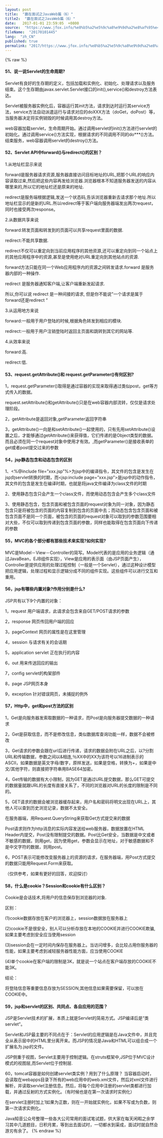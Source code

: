 ```yaml
---
layout: post
title:  "赢在面试之JavaWeb篇（6）"
title2:  "赢在面试之JavaWeb篇（6）"
date:   2017-01-01 23:59:05  +0800
source:  "https://www.jfox.info/%e8%b5%a2%e5%9c%a8%e9%9d%a2%e8%af%95%e4%b9%8bjavaweb%e7%af%876.html"
fileName:  "20170101445"
lang:  "zh_CN"
published: true
permalink: "2017/https://www.jfox.info/%e8%b5%a2%e5%9c%a8%e9%9d%a2%e8%af%95%e4%b9%8bjavaweb%e7%af%876.html"
---
```

{% raw %}
#### 51、说一说Servlet的生命周期?

Servlet有良好的生存期的定义，包括加载和实例化、初始化、处理请求以及服务结束。这个生存期由javax.servlet.Servlet接口的init(),service()和destroy方法表达。

Servlet被服务器实例化后，容器运行其init方法，请求到达时运行其service方法，service方法自动派遣运行与请求对应的doXXX方法（doGet，doPost）等，当服务器决定将实例销毁的时候调用其destroy方法。

web容器加载servlet，生命周期开始。通过调用servlet的init()方法进行servlet的初始化。通过调用service()方法实现，根据请求的不同调用不同的do***()方法。结束服务，web容器调用servlet的destroy()方法。

#### 52、Servlet API中forward()与redirect()的区别？

1.从地址栏显示来说

forward是服务器请求资源,服务器直接访问目标地址的URL,把那个URL的响应内容读取过来,然后把这些内容再发给浏览器.浏览器根本不知道服务器发送的内容从哪里来的,所以它的地址栏还是原来的地址.

redirect是服务端根据逻辑,发送一个状态码,告诉浏览器重新去请求那个地址.所以地址栏显示的是新的URL.所以redirect等于客户端向服务器端发出两次request，同时也接受两次response。

2.从数据共享来说

forward:转发页面和转发到的页面可以共享request里面的数据.

redirect:不能共享数据.

redirect不仅可以重定向到当前应用程序的其他资源,还可以重定向到同一个站点上的其他应用程序中的资源,甚至是使用绝对URL重定向到其他站点的资源.

forward方法只能在同一个Web应用程序内的资源之间转发请求.forward 是服务器内部的一种操作.

redirect 是服务器通知客户端,让客户端重新发起请求.

所以,你可以说 redirect 是一种间接的请求, 但是你不能说”一个请求是属于forward还是redirect “

3.从运用地方来说

forward:一般用于用户登陆的时候,根据角色转发到相应的模块.

redirect:一般用于用户注销登陆时返回主页面和跳转到其它的网站等.

4.从效率来说

forward:高.

redirect:低.

#### 53、request.getAttribute()和 request.getParameter()有何区别?

1，request.getParameter()取得是通过容器的实现来取得通过类似post，get等方式传入的数据。

request.setAttribute()和getAttribute()只是在web容器内部流转，仅仅是请求处理阶段。

2，getAttribute是返回对象,getParameter返回字符串

3，getAttribute()一向是和setAttribute()一起使用的，只有先用setAttribute()设置之后，才能够通过getAttribute()来获得值，它们传递的是Object类型的数据。而且必须在同一个request对象中使用才有效。,而getParameter()是接收表单的get或者post提交过来的参数

#### 54，jsp静态包含和动态包含的区别

1、<%@include file=”xxx.jsp”%>为jsp中的编译指令，其文件的包含是发生在jsp向servlet转换的时期，而<jsp:include page=”xxx.jsp”>是jsp中的动作指令，其文件的包含是发生在编译时期，也就是将java文件编译为class文件的时期 

2、使用静态包含只会产生一个class文件，而使用动态包含会产生多个class文件 

3、使用静态包含，包含页面和被包含页面的request对象为同一对象，因为静态包含只是将被包含的页面的内容复制到包含的页面中去；而动态包含包含页面和被包含页面不是同一个页面，被包含的页面的request对象可以取到的参数范围要相对大些，不仅可以取到传递到包含页面的参数，同样也能取得在包含页面向下传递的参数 

#### 55，MVC的各个部分都有那些技术来实现?如何实现?

MVC是Model－View－Controller的简写。Model代表的是应用的业务逻辑（通过JavaBean，EJB组件实现），View是应用的表示面（由JSP页面产生），Controller是提供应用的处理过程控制（一般是一个Servlet），通过这种设计模型把应用逻辑，处理过程和显示逻辑分成不同的组件实现。这些组件可以进行交互和重用。

#### 56，jsp有哪些内置对象?作用分别是什么?

JSP共有以下9个内置的对象：

1，request 用户端请求，此请求会包含来自GET/POST请求的参数

2，response 网页传回用户端的回应

3，pageContext 网页的属性是在这里管理

4，session 与请求有关的会话期

5，application servlet 正在执行的内容

6，out 用来传送回应的输出

7，config  servlet的构架部件

8，page JSP网页本身

9，exception 针对错误网页，未捕捉的例外

#### 57，Http中，get和post方法的区别

1，Get是向服务器发索取数据的一种请求，而Post是向服务器提交数据的一种请求

2，Get是获取信息，而不是修改信息，类似数据库查询功能一样，数据不会被修改

3，Get请求的参数会跟在url后进行传递，请求的数据会附在URL之后，以?分割URL和传输数据，参数之间以&相连,％XX中的XX为该符号以16进制表示的ASCII，如果数据是英文字母/数字，原样发送，如果是空格，转换为+，如果是中文/其他字符，则直接把字符串用BASE64加密。

4，Get传输的数据有大小限制，因为GET是通过URL提交数据，那么GET可提交的数据量就跟URL的长度有直接关系了，不同的浏览器对URL的长度的限制是不同的。

5，GET请求的数据会被浏览器缓存起来，用户名和密码将明文出现在URL上，其他人可以查到历史浏览记录，数据不太安全。

在服务器端，用Request.QueryString来获取Get方式提交来的数据

Post请求则作为http消息的实际内容发送给web服务器，数据放置在HTML Header内提交，Post没有限制提交的数据。Post比Get安全，当数据是中文或者不敏感的数据，则用get，因为使用get，参数会显示在地址，对于敏感数据和不是中文字符的数据，则用post。

6，POST表示可能修改变服务器上的资源的请求，在服务器端，用Post方式提交的数据只能用Request.Form来获取。

（仅供参考，如果有更好的回答，欢迎探讨）

#### 58，什么是cookie？Session和cookie有什么区别？

Cookie是会话技术,将用户的信息保存到浏览器的对象.

区别：

(1)cookie数据存放在客户的浏览器上，session数据放在服务器上

(2)cookie不是很安全，别人可以分析存放在本地的COOKIE并进行COOKIE欺骗,如果主要考虑到安全应当使用session

(3)session会在一定时间内保存在服务器上。当访问增多，会比较占用你服务器的性能，如果主要考虑到减轻服务器性能方面，应当使用COOKIE

(4)单个cookie在客户端的限制是3K，就是说一个站点在客户端存放的COOKIE不能3K。

结论：

将登陆信息等重要信息存放为SESSION;其他信息如果需要保留，可以放在COOKIE中。

#### 59，jsp和servlet的区别、共同点、各自应用的范围？

JSP是Servlet技术的扩展，本质上就是Servlet的简易方式。JSP编译后是“类servlet”。

Servlet和JSP最主要的不同点在于：Servlet的应用逻辑是在Java文件中，并且完全从表示层中的HTML里分离开来。而JSP的情况是Java和HTML可以组合成一个扩展名为.jsp的文件。

JSP侧重于视图，Servlet主要用于控制逻辑。在struts框架中,JSP位于MVC设计模式的视图层,而Servlet位于控制层.

60，tomcat容器是如何创建servlet类实例？用到了什么原理？
 当容器启动时，会读取在webapps目录下所有的web应用中的web.xml文件，然后对xml文件进行解析，并读取servlet注册信息。然后，将每个应用中注册的servlet类都进行加载，并通过反射的方式实例化。（有时候也是在第一次请求时实例化） 
 

在servlet注册时加上<load-on-startup>1</load-on-startup>如果为正数，则在一开始就实例化，如果不写或为负数，则第一次请求实例化。

Java知音公众号整理一些各大公司常用的面试笔试题，供大家在每天闲暇之余学习其中几道题目，日积月累，等到出去面试时，一切都水到渠成，面试时就自然会游刃有余了。
{% endraw %}